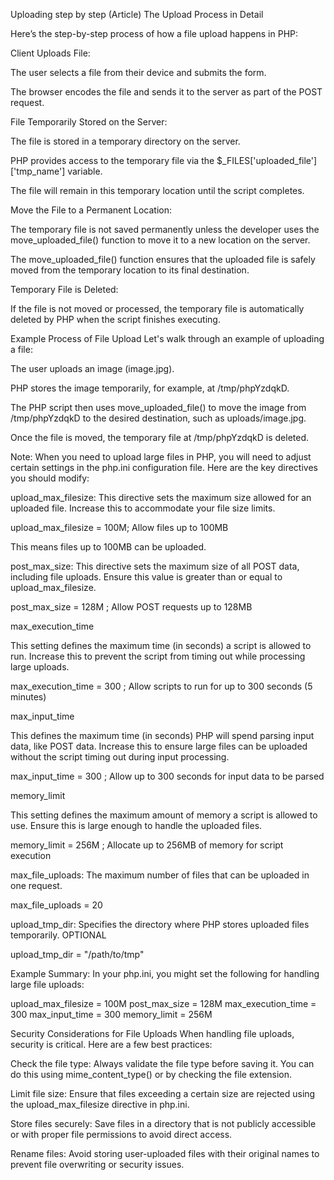 Uploading step by step (Article)
The Upload Process in Detail

Here’s the step-by-step process of how a file upload happens in PHP:

Client Uploads File:

The user selects a file from their device and submits the form.

The browser encodes the file and sends it to the server as part of the POST request.

File Temporarily Stored on the Server:

The file is stored in a temporary directory on the server.

PHP provides access to the temporary file via the $\_FILES['uploaded_file']['tmp_name'] variable.

The file will remain in this temporary location until the script completes.

Move the File to a Permanent Location:

The temporary file is not saved permanently unless the developer uses the move_uploaded_file() function to move it to a new location on the server.

The move_uploaded_file() function ensures that the uploaded file is safely moved from the temporary location to its final destination.

Temporary File is Deleted:

If the file is not moved or processed, the temporary file is automatically deleted by PHP when the script finishes executing.

Example Process of File Upload
Let's walk through an example of uploading a file:

The user uploads an image (image.jpg).

PHP stores the image temporarily, for example, at /tmp/phpYzdqkD.

The PHP script then uses move_uploaded_file() to move the image from /tmp/phpYzdqkD to the desired destination, such as uploads/image.jpg.

Once the file is moved, the temporary file at /tmp/phpYzdqkD is deleted.

Note:
When you need to upload large files in PHP, you will need to adjust certain settings in the php.ini configuration file. Here are the key directives you should modify:

upload_max_filesize: This directive sets the maximum size allowed for an uploaded file. Increase this to accommodate your file size limits.

upload_max_filesize = 100M; Allow files up to 100MB

This means files up to 100MB can be uploaded.

post_max_size: This directive sets the maximum size of all POST data, including file uploads. Ensure this value is greater than or equal to upload_max_filesize.

post_max_size = 128M ; Allow POST requests up to 128MB

max_execution_time

This setting defines the maximum time (in seconds) a script is allowed to run. Increase this to prevent the script from timing out while processing large uploads.

max_execution_time = 300 ; Allow scripts to run for up to 300 seconds (5 minutes)

max_input_time

This defines the maximum time (in seconds) PHP will spend parsing input data, like POST data. Increase this to ensure large files can be uploaded without the script timing out during input processing.

max_input_time = 300 ; Allow up to 300 seconds for input data to be parsed

memory_limit

This setting defines the maximum amount of memory a script is allowed to use. Ensure this is large enough to handle the uploaded files.

memory_limit = 256M ; Allocate up to 256MB of memory for script execution

max_file_uploads: The maximum number of files that can be uploaded in one request.

max_file_uploads = 20

upload_tmp_dir: Specifies the directory where PHP stores uploaded files temporarily. OPTIONAL

upload_tmp_dir = "/path/to/tmp"

Example Summary:
In your php.ini, you might set the following for handling large file uploads:

upload_max_filesize = 100M
post_max_size = 128M
max_execution_time = 300
max_input_time = 300
memory_limit = 256M

Security Considerations for File Uploads
When handling file uploads, security is critical. Here are a few best practices:

Check the file type: Always validate the file type before saving it. You can do this using mime_content_type() or by checking the file extension.

Limit file size: Ensure that files exceeding a certain size are rejected using the upload_max_filesize directive in php.ini.

Store files securely: Save files in a directory that is not publicly accessible or with proper file permissions to avoid direct access.

Rename files: Avoid storing user-uploaded files with their original names to prevent file overwriting or security issues.
